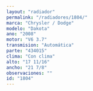 ```yaml
---
layout: "radiador"
permalink: "/radiadores/1804/"
marca: "Chrysler / Dodge"
modelo: "Dakota"
ano: "2008"
motor: "V6 3.7"
transmision: "Automática"
parte: "434015"
clima: "Con clima"
alto: "17 11/16"
ancho: "21 7/8"
observaciones: ""
id: "1804"
---
```


